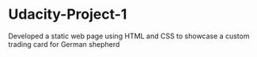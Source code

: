 # Udacity-Project-1
Developed a static web page using HTML and CSS to showcase a custom trading card for German shepherd
